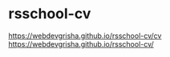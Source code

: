 # rsschool-cv
https://webdevgrisha.github.io/rsschool-cv/cv \
https://webdevgrisha.github.io/rsschool-cv/

